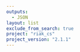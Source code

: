 ```yaml
---
outputs:
  - JSON
layout: list
exclude_from_search: true
project: "riak_cs"
project_version: "2.1.1"
---
```




